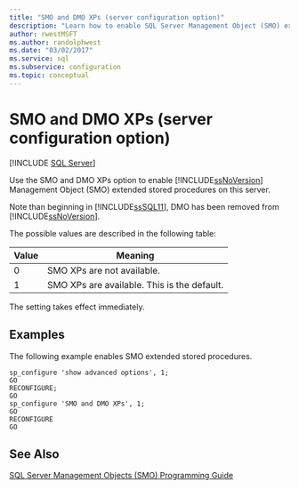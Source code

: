 ```yaml
---
title: "SMO and DMO XPs (server configuration option)"
description: "Learn how to enable SQL Server Management Object (SMO) extended stored procedures on a server. View information on the SMO and DMO XPs configuration option."
author: rwestMSFT
ms.author: randolphwest
ms.date: "03/02/2017"
ms.service: sql
ms.subservice: configuration
ms.topic: conceptual
---
```

# SMO and DMO XPs (server configuration option)
 [!INCLUDE [SQL Server](../../includes/applies-to-version/sqlserver.md)]

  Use the SMO and DMO XPs option to enable [!INCLUDE[ssNoVersion](../../includes/ssnoversion-md.md)] Management Object (SMO) extended stored procedures on this server.  
  
 Note than beginning in [!INCLUDE[ssSQL11](../../includes/sssql11-md.md)], DMO has been removed from [!INCLUDE[ssNoVersion](../../includes/ssnoversion-md.md)].  
  
 The possible values are described in the following table:  
  
|Value|Meaning|  
|-----------|-------------|  
|0|SMO XPs are not available.|  
|1|SMO XPs are available. This is the default.|  
  
 The setting takes effect immediately.  
  
## Examples  
 The following example enables SMO extended stored procedures.  
  
```  
sp_configure 'show advanced options', 1;  
GO  
RECONFIGURE;  
GO  
sp_configure 'SMO and DMO XPs', 1;  
GO  
RECONFIGURE  
GO  
```  
  
## See Also  
 [SQL Server Management Objects &#40;SMO&#41; Programming Guide](../../relational-databases/server-management-objects-smo/sql-server-management-objects-smo-programming-guide.md)  
  
  
